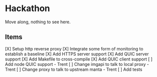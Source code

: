 # Hackathon

Move along, nothing to see here.

## Items

[X] Setup http reverse proxy
[X] Integrate some form of monitoring to establish a baseline
[X] Add HTTPS server support
[X] Add QUIC server support
[X] Add Makefile to cross-compile
[X] Add QUIC client support
[ ] Add node QUIC support - Trent
[ ] Change imgapi to talk to local proxy - Trent
[ ] Change proxy to talk to upstream manta - Trent
[ ] Add tests
